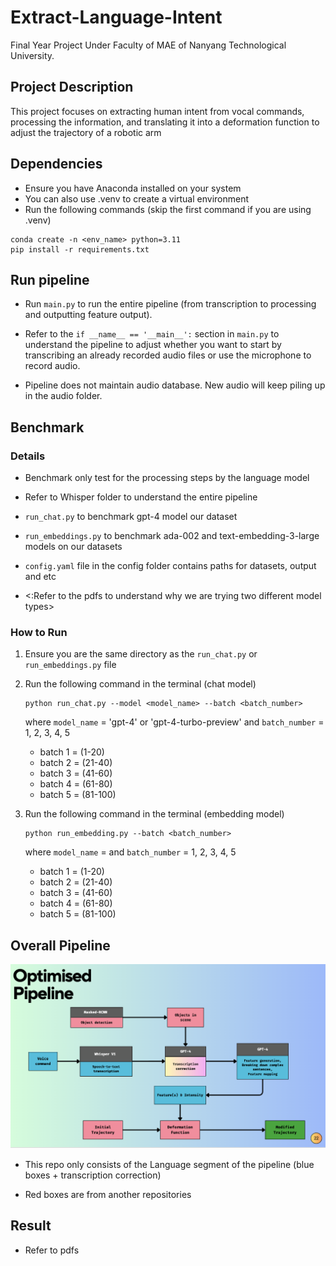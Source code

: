 # Extract-Language-Intent #

Final Year Project Under Faculty of MAE of Nanyang Technological University.

## Project Description ##

This project focuses on extracting human intent from vocal commands, processing the information, and translating it into a deformation function to adjust the trajectory of a robotic arm

## Dependencies ##

- Ensure you have Anaconda installed on your system
- You can also use .venv to create a virtual environment
- Run the following commands (skip the first command if you are using .venv)

```
conda create -n <env_name> python=3.11
pip install -r requirements.txt
```

## Run pipeline ##

- Run `main.py` to run the entire pipeline (from transcription to processing and outputting feature output).

- Refer to the `if __name__ == '__main__':` section in `main.py` to understand the pipeline to adjust whether you want to start by transcribing an already recorded audio files or use the microphone to record audio.

- Pipeline does not maintain audio database. New audio will keep piling up in the audio folder.

## Benchmark ##

### Details ###

- Benchmark only test for the processing steps by the language model

- Refer to Whisper folder to understand the entire pipeline

- `run_chat.py` to benchmark gpt-4 model our dataset

- `run_embeddings.py` to benchmark ada-002 and text-embedding-3-large models on our datasets

- `config.yaml` file in the config folder contains paths for datasets, output and etc 

- <:Refer to the pdfs to understand why we are trying two different model types>

### How to Run ###

1. Ensure you are the same directory as the `run_chat.py` or `run_embeddings.py` file

2.  Run the following command in the terminal (chat model)

    ```
    python run_chat.py --model <model_name> --batch <batch_number>
    ```

    where `model_name` = 'gpt-4' or 'gpt-4-turbo-preview'
    and `batch_number` = 1, 2, 3, 4, 5 

    - batch 1 = (1-20)
    - batch 2 = (21-40)
    - batch 3 = (41-60)
    - batch 4 = (61-80)
    - batch 5 = (81-100)

3.  Run the following command in the terminal (embedding model)

    ```
    python run_embedding.py --batch <batch_number>
    ```

    where `model_name` = 
    and `batch_number` = 1, 2, 3, 4, 5 

    - batch 1 = (1-20)
    - batch 2 = (21-40)
    - batch 3 = (41-60)
    - batch 4 = (61-80)
    - batch 5 = (81-100)

## Overall Pipeline ##

![pipeline](./asset/pipeline.png)

- This repo only consists of the Language segment of the pipeline (blue boxes + transcription correction)

- Red boxes are from another repositories

## Result ##

- Refer to pdfs